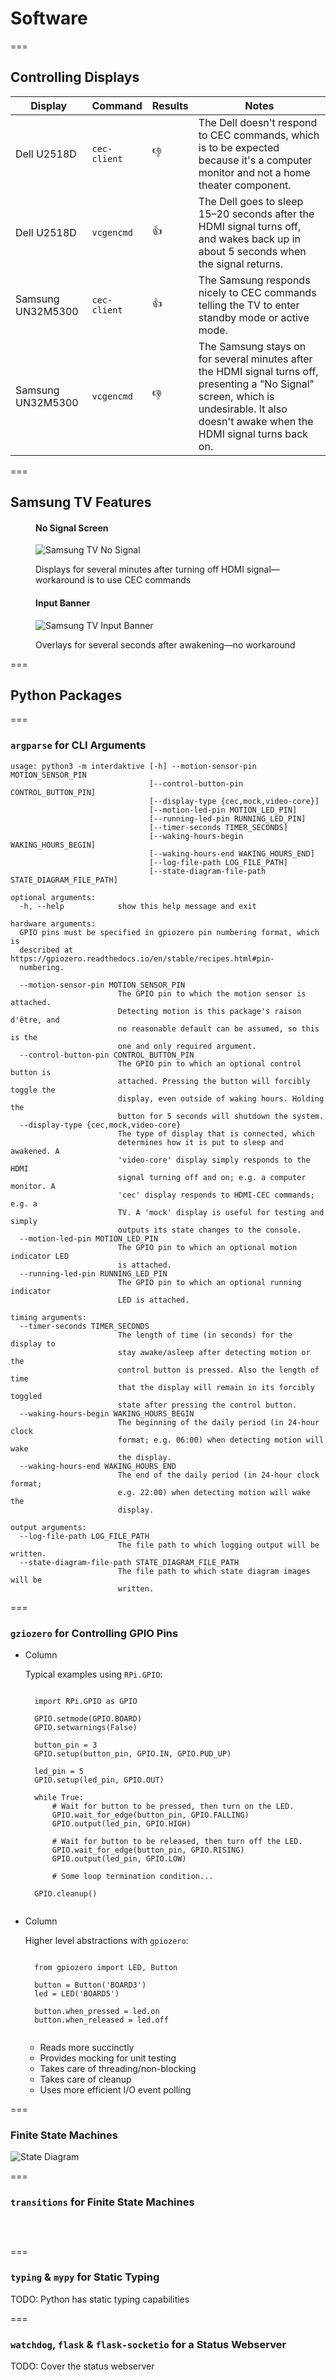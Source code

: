 <!-- .slide: id="software-software" -->
# Software

===
<!-- .slide: class="columns layout" id="software-controlling-displays" -->
## Controlling Displays

<style>
    #software-controlling-displays table {
        font-size: smaller;
    }
    #software-controlling-displays table td {
        vertical-align: middle;
    }
    #software-controlling-displays table td:nth-of-type(2) {
        white-space: nowrap;
    }
    #software-controlling-displays table td:nth-of-type(3) {
        font-size: larger;
        text-align: center;
    }
</style>

| Display           | Command      | Results | Notes                                                                                                                                                                                      |
| ----------------- | ------------ | ------- | ------------------------------------------------------------------------------------------------------------------------------------------------------------------------------------------ |
| Dell U2518D       | `cec-client` | 👎       | The Dell doesn't respond to CEC commands, which is to be expected because it's a computer monitor and not a home theater component.                                                        |
| Dell U2518D       | `vcgencmd`   | 👍       | The Dell goes to sleep 15–20 seconds after the HDMI signal turns off, and wakes back up in about 5 seconds when the signal returns.                                                        |
| Samsung UN32M5300 | `cec-client` | 👍       | The Samsung responds nicely to CEC commands telling the TV to enter standby mode or active mode.                                                                                           |
| Samsung UN32M5300 | `vcgencmd`   | 👎       | The Samsung stays on for several minutes after the HDMI signal turns off, presenting a "No Signal" screen, which is undesirable. It also doesn't awake when the HDMI signal turns back on. |

===
<!-- .slide: id="software-samsung-tv-features" -->
## Samsung TV Features

<style>
    #software-samsung-tv-features img {
        height: 600px;
    }
</style>

<div class="figures equisized">
    <figure>
        <h4>No Signal Screen</h4>
        <p>
            <img title="Samsung TV No Signal" src="slides/software/samsung-tv-no-signal.jpg" />
        </p>
        <figcaption>Displays for several minutes after turning off HDMI signal&mdash;workaround is to use CEC commands</figcaption>
    </figure>
    <figure>
        <h4>Input Banner</h4>
        <p>
            <img title="Samsung TV Input Banner" src="slides/software/samsung-tv-input-banner.jpg" />
        </p>
        <figcaption>Overlays for several seconds after awakening&mdash;no workaround</figcaption>
    </figure>
</div>

===
<!-- .slide: id="software-python-packages" -->
## Python Packages

===
### `argparse` for CLI Arguments

```plaintext
usage: python3 -m interdaktive [-h] --motion-sensor-pin MOTION_SENSOR_PIN
                               [--control-button-pin CONTROL_BUTTON_PIN]
                               [--display-type {cec,mock,video-core}]
                               [--motion-led-pin MOTION_LED_PIN]
                               [--running-led-pin RUNNING_LED_PIN]
                               [--timer-seconds TIMER_SECONDS]
                               [--waking-hours-begin WAKING_HOURS_BEGIN]
                               [--waking-hours-end WAKING_HOURS_END]
                               [--log-file-path LOG_FILE_PATH]
                               [--state-diagram-file-path STATE_DIAGRAM_FILE_PATH]

optional arguments:
  -h, --help            show this help message and exit

hardware arguments:
  GPIO pins must be specified in gpiozero pin numbering format, which is
  described at https://gpiozero.readthedocs.io/en/stable/recipes.html#pin-
  numbering.

  --motion-sensor-pin MOTION_SENSOR_PIN
                        The GPIO pin to which the motion sensor is attached.
                        Detecting motion is this package's raison d'être, and
                        no reasonable default can be assumed, so this is the
                        one and only required argument.
  --control-button-pin CONTROL_BUTTON_PIN
                        The GPIO pin to which an optional control button is
                        attached. Pressing the button will forcibly toggle the
                        display, even outside of waking hours. Holding the
                        button for 5 seconds will shutdown the system.
  --display-type {cec,mock,video-core}
                        The type of display that is connected, which
                        determines how it is put to sleep and awakened. A
                        'video-core' display simply responds to the HDMI
                        signal turning off and on; e.g. a computer monitor. A
                        'cec' display responds to HDMI-CEC commands; e.g. a
                        TV. A 'mock' display is useful for testing and simply
                        outputs its state changes to the console.
  --motion-led-pin MOTION_LED_PIN
                        The GPIO pin to which an optional motion indicator LED
                        is attached.
  --running-led-pin RUNNING_LED_PIN
                        The GPIO pin to which an optional running indicator
                        LED is attached.

timing arguments:
  --timer-seconds TIMER_SECONDS
                        The length of time (in seconds) for the display to
                        stay awake/asleep after detecting motion or the
                        control button is pressed. Also the length of time
                        that the display will remain in its forcibly toggled
                        state after pressing the control button.
  --waking-hours-begin WAKING_HOURS_BEGIN
                        The beginning of the daily period (in 24-hour clock
                        format; e.g. 06:00) when detecting motion will wake
                        the display.
  --waking-hours-end WAKING_HOURS_END
                        The end of the daily period (in 24-hour clock format;
                        e.g. 22:00) when detecting motion will wake the
                        display.

output arguments:
  --log-file-path LOG_FILE_PATH
                        The file path to which logging output will be written.
  --state-diagram-file-path STATE_DIAGRAM_FILE_PATH
                        The file path to which state diagram images will be
                        written.
```
<!-- .element: class="stretch" -->

===
<!-- .slide: class="columns layout" -->
### `gziozero` for Controlling GPIO Pins

- Column

    Typical examples using `RPi.GPIO`:

    <pre><code class="language-python" data-line-numbers data-trim>
    import RPi.GPIO as GPIO

    GPIO.setmode(GPIO.BOARD)
    GPIO.setwarnings(False)

    button_pin = 3
    GPIO.setup(button_pin, GPIO.IN, GPIO.PUD_UP)

    led_pin = 5
    GPIO.setup(led_pin, GPIO.OUT)

    while True:
        # Wait for button to be pressed, then turn on the LED.
        GPIO.wait_for_edge(button_pin, GPIO.FALLING)
        GPIO.output(led_pin, GPIO.HIGH)

        # Wait for button to be released, then turn off the LED.
        GPIO.wait_for_edge(button_pin, GPIO.RISING)
        GPIO.output(led_pin, GPIO.LOW)

        # Some loop termination condition...

    GPIO.cleanup()
    </code></pre>

- Column

    Higher level abstractions with `gpiozero`:

    <pre><code class="language-python" data-line-numbers data-trim>
    from gpiozero import LED, Button
  
    button = Button('BOARD3')
    led = LED('BOARD5')

    button.when_pressed = led.on
    button.when_released = led.off
    </code></pre>

    - Reads more succinctly
    - Provides mocking for unit testing
    - Takes care of threading/non-blocking
    - Takes care of cleanup
    - Uses more efficient I/O event polling

===
<h3>Finite State Machines</h3>
<img class="stretch" src="slides/software/state-diagram.png" title="State Diagram" />

===
### `transitions` for Finite State Machines

<pre class="stretch">
    <code
        class="language-python"
        data-line-numbers="115-128"
        data-src="https://raw.githubusercontent.com/robertbullen/dakboard/a1f90fecc8783b1502ec57c9087b514d9a295f26/interdaktive/state_machine.py"
        data-trim
    >
    </code>
</pre>

===
### `typing` & `mypy` for Static Typing

TODO: Python has static typing capabilities <!-- .element: class="todo" -->

===
### `watchdog`, `flask` & `flask-socketio` for a Status Webserver

TODO: Cover the status webserver <!-- .element: class="todo" -->

